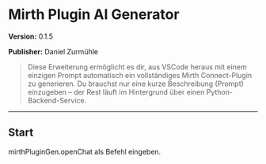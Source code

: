 # Mirth Plugin AI Generator

**Version:**  0.1.5

**Publisher:** Daniel Zurmühle

> Diese Erweiterung ermöglicht es dir, aus VSCode heraus mit einem einzigen Prompt automatisch ein vollständiges Mirth Connect-Plugin zu generieren. Du brauchst nur eine kurze Beschreibung (Prompt) einzugeben – der Rest läuft im Hintergrund über einen Python-Backend-Service.

---

## Start

mirthPluginGen.openChat als Befehl eingeben.
